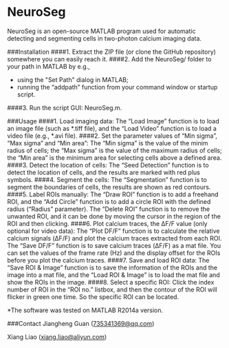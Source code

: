 # NeuroSeg

NeuroSeg is an open-source MATLAB program used for automatic detecting and segmenting cells in two-photon calcium imaging data.

###Installation
####1. Extract the ZIP file (or clone the GitHub repository) somewhere you can easily reach it.
####2. Add the NeuroSeg/ folder to your path in MATLAB by e.g.,

 * using the "Set Path" dialog in MATLAB;
 * running the “addpath” function from your command window or startup script.

####3. Run the script GUI: NeuroSeg.m.


###Usage
####1. Load imaging data: 
The “Load Image” function is to load an image file (such as *.tiff file), and the “Load Video” function is to load a video file (e.g., *.avi file).
####2. Set the parameter values of “Min sigma”, “Max sigma” and “Min area”: 
The “Min sigma” is the value of the minim radius of cells; the “Max sigma” is the value of the maximum radius of cells; the “Min area” is the minimum area for selecting cells above a defined area. 
####3. Detect the location of cells: 
The “Seed Detection” function is to detect the location of cells, and the results are marked with red plus symbols.
####4. Segment the cells: 
The “Segmentation” function is to segment the boundaries of cells, the results are shown as red contours.
####5. Label ROIs manually: 
The “Draw ROI” function is to add a freehand ROI, and the “Add Circle” function is to add a circle ROI with the defined radius (“Radius” parameter). The “Delete ROI” function is to remove the unwanted ROI, and it can be done by moving the cursor in the region of the ROI and then clicking.
####6. Plot calcium traces, the ΔF/F value (only optional for video data): 
The “Plot DF/F” function is to calculate the relative calcium signals (ΔF/F) and plot the calcium traces extracted from each ROI. The “Save DF/F” function is to save calcium traces (ΔF/F) as a mat file. You can set the values of the frame rate (Hz) and the display offset for the ROIs before you plot the calcium traces.
####7. Save and load ROI data: 
The “Save ROI & Image” function is to save the information of the ROIs and the image into a mat file, and the “Load ROI & Image” is to load the mat file and show the ROIs in the image.
####8. Select a specific ROI: 
Click the index number of ROI in the “ROI no.” listbox, and then the contour of the ROI will flicker in green one time. So the specific ROI can be located.


*The software was tested on MATLAB R2014a version.

###Contact
Jiangheng Guan (735341369@qq.com)

Xiang Liao (xiang.liao@aliyun.com)





